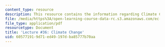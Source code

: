 ```yaml
---
content_type: resource
description: This resource contains the information regarding Climate Change.
file: /media/https%3A/open-learning-course-data-rc.s3.amazonaws.com/ec-701j-d-lab-i-development-fall-2009/605771919d71ed49197dba85777b70aa_MITEC_701JF09_lec36_nb.pdf
file_type: application/pdf
resourcetype: Document
title: 'Lecture #36: Climate Change'
uid: 60577191-9d71-ed49-197d-ba85777b70aa
---
```

